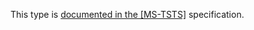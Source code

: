 This type is [documented in the [MS-TSTS]](https://learn.microsoft.com/en-us/openspecs/windows_protocols/ms-tsts/bd57a02d-e083-4a22-946a-581d939dd6dc) specification.
